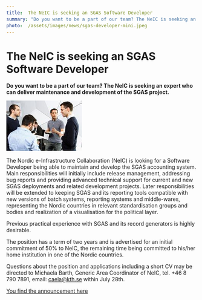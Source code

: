```yaml
---
title:  The NeIC is seeking an SGAS Software Developer 
summary: "Do you want to be a part of our team? The NeIC is seeking an expert who can deliver maintenance and development of the SGAS project."
photo:  /assets/images/news/sgas-developer-mini.jpeg
---
```


The NeIC is seeking an SGAS Software Developer
==============================================

**Do you want to be a part of our team? The NeIC is seeking an expert who can deliver maintenance and development of the SGAS project.**

<a href="/assets/images/news/sgas-developer.jpeg"> <img class="smallpic" src="/assets/images/news/sgas-developer-mini.jpeg"> </a>

The Nordic e-Infrastructure Collaboration (NeIC) is looking for a Software Developer being able to maintain and develop the SGAS accounting system. Main responsibilities will initially include release management, addressing bug reports and providing advanced technical support for current and new SGAS deployments and related development projects. Later responsibilities will be extended to keeping SGAS and its reporting tools compatible with new versions of batch systems, reporting systems and middle-wares, representing the Nordic countries in relevant standardisation groups and bodies and realization of a visualisation for the political layer.

Previous practical experience with SGAS and its record generators is highly desirable.

The position has a term of two years and is advertised for an initial commitment of 50% to NeIC, the remaining time being committed to his/her home institution in one of the Nordic countries.

Questions about the position and applications including a short CV may be directed to Michaela Barth, Generic Area Coordinator of NeIC, tel. +46 8 790 7891, email: caela@kth.se within July 28th.

[You find the announcement here](http://neic.nordforsk.org/130711OpenPositionAnnouncementSGASSoftwareDeveloper.pdf)
